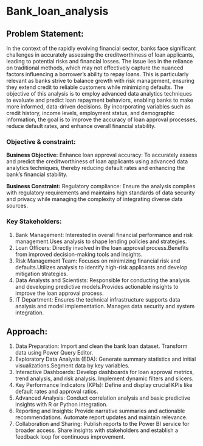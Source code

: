 # Bank_loan_analysis

## Problem Statement:
In the context of the rapidly evolving financial sector, banks face significant challenges in accurately assessing the creditworthiness of loan applicants, leading to potential risks and financial losses. The issue lies in the reliance on traditional methods, which may not effectively capture the nuanced factors influencing a borrower’s ability to repay loans. This is particularly relevant as banks strive to balance growth with risk management, ensuring they extend credit to reliable customers while minimizing defaults. The objective of this analysis is to employ advanced data analytics techniques to evaluate and predict loan repayment behaviors, enabling banks to make more informed, data-driven decisions. By incorporating variables such as credit history, income levels, employment status, and demographic information, the goal is to improve the accuracy of loan approval processes, reduce default rates, and enhance overall financial stability.

### Objective & constraint:
**Business Objective:**
Enhance loan approval accuracy: To accurately assess and predict the creditworthiness of loan applicants using advanced data analytics techniques, thereby reducing default rates and enhancing the bank’s financial stability.

**Business Constraint:**
Regulatory compliance: Ensure the analysis complies with regulatory requirements and maintains high standards of data security and privacy while managing the complexity of integrating diverse data sources.

### Key Stakeholders: 
1. Bank Management: Interested in overall financial performance and risk management.Uses analysis to shape lending policies and strategies.
2. Loan Officers: Directly involved in the loan approval process.Benefits from improved decision-making tools and insights.
3. Risk Management Team: Focuses on minimizing financial risk and defaults.Utilizes analysis to identify high-risk applicants and develop mitigation strategies.
4. Data Analysts and Scientists: Responsible for conducting the analysis and developing predictive models.Provides actionable insights to improve the loan approval process.
5. IT Department: Ensures the technical infrastructure supports data analysis and model implementation. Manages data security and system integration.

## Approach:
1. Data Preparation: Import and clean the bank loan dataset. Transform data using Power Query Editor.
2. Exploratory Data Analysis (EDA): Generate summary statistics and initial visualizations.Segment data by key variables.
3. Interactive Dashboards: Develop dashboards for loan approval metrics, trend analysis, and risk analysis. Implement dynamic filters and slicers.
4. Key Performance Indicators (KPIs): Define and display crucial KPIs like default rates and approval ratios.
5. Advanced Analysis: Conduct correlation analysis and basic predictive insights with R or Python integration.
6. Reporting and Insights: Provide narrative summaries and actionable recommendations. Automate report updates and maintain relevance.
7. Collaboration and Sharing: Publish reports to the Power BI service for broader access. Share insights with stakeholders and establish a feedback loop for continuous improvement.
